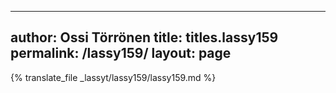 
---
author: Ossi Törrönen
title: titles.lassy159
permalink: /lassy159/
layout: page
---
{% translate_file _lassyt/lassy159/lassy159.md %}